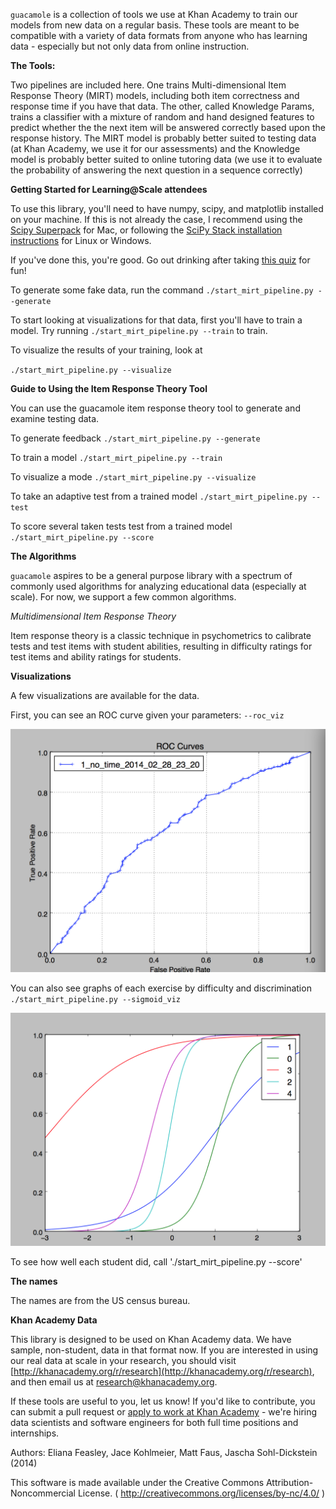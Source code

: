 `guacamole` is a collection of tools we use at Khan Academy to train our models
from new data on a regular basis. These tools are meant to be compatible
with a variety of data formats from anyone who has learning data - especially
but not only data from online instruction.

**The Tools:**

Two pipelines are included here.  One trains Multi-dimensional Item Response
Theory (MIRT) models, including both item correctness and response time if you
have that data.  The other, called Knowledge Params, trains a classifier with a mixture of random and hand designed features to predict whether the the next
item will be answered correctly based upon the response history. The MIRT model is probably better suited to testing data (at Khan Academy, we use it for our assessments) and the Knowledge model is probably better suited to online tutoring data (we use it to evaluate the probability of answering the next question in a sequence correctly)

**Getting Started for Learning@Scale attendees**

To use this library, you'll need to have numpy, scipy, and matplotlib installed on your machine. If this is not already the case, I recommend using the [Scipy Superpack](http://fonnesbeck.github.io/ScipySuperpack/) for Mac, or following the [SciPy Stack installation instructions](http://www.scipy.org/install.html) for Linux or Windows.

If you've done this, you're good. Go out drinking after taking [this quiz](https://docs.google.com/forms/d/1zJMCrGrcZvJjVuyncQ-NRArMuefVysEDaX6Qz8RybSk/viewform) for fun!

To generate some fake data, run the command
`./start_mirt_pipeline.py --generate`

To start looking at visualizations for that data, first you'll have to train a model. Try running
`./start_mirt_pipeline.py --train`
to train.

To visualize the results of your training, look at

`./start_mirt_pipeline.py --visualize`

**Guide to Using the Item Response Theory Tool**

You can use the guacamole item response theory tool to generate and examine
testing data.


To generate feedback
`./start_mirt_pipeline.py --generate`

To train a model
`./start_mirt_pipeline.py --train`

To visualize a mode
`./start_mirt_pipeline.py --visualize`

To take an adaptive test from a trained model
`./start_mirt_pipeline.py --test`

To score several taken tests test from a trained model
`./start_mirt_pipeline.py --score`


**The Algorithms**

`guacamole` aspires to be a general purpose library with a spectrum of commonly used algorithms for analyzing educational data (especially at scale). For now, we support a few common algorithms.

*Multidimensional Item Response Theory*

Item response theory is a classic technique in psychometrics to calibrate tests and test items with student abilities, resulting in difficulty ratings for test items and ability ratings for students.

**Visualizations**

A few visualizations are available for the data.

First, you can see an ROC curve given your parameters:
`--roc_viz`

![ROC curve](imgs/roc.png)

You can also see graphs of each exercise by difficulty and discrimination
`./start_mirt_pipeline.py --sigmoid_viz`

![sigmoids](imgs/sigmoids.png)

To see how well each student did, call
'./start_mirt_pipeline.py --score'

**The names**

The names are from the US census bureau.

**Khan Academy Data**

This library is designed to be used on Khan Academy data. We have sample, non-student, data in that format now.
If you are interested in using our real data at scale in your research, you should visit [http://khanacademy.org/r/research](http://khanacademy.org/r/research), and then email us at [research@khanacademy.org](mailto:research@khanacademy.org).


If these tools are useful to you, let us know! If you'd like to contribute,
you can submit a pull request or
[apply to work at Khan Academy](https://www.khanacademy.org/careers) - we're hiring data
scientists and software engineers for both full time positions and internships.

Authors: Eliana Feasley, Jace Kohlmeier, Matt Faus, Jascha Sohl-Dickstein (2014)

This software is made available under the Creative Commons
Attribution-Noncommercial License.
( http://creativecommons.org/licenses/by-nc/4.0/ )
